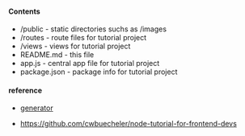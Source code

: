 
#### Contents

* /public - static directories suchs as /images
* /routes - route files for tutorial project
* /views - views for tutorial project
* README.md - this file
* app.js - central app file for tutorial project
* package.json - package info for tutorial project


####  reference


 - [generator](https://github.com/expressjs/generator)

 - https://github.com/cwbuecheler/node-tutorial-for-frontend-devs
